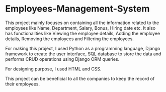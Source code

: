 # Employees-Management-System
This project mainly focuses on containing all
the information related to the employees like
Name, Department, Salary, Bonus, Hiring date etc.
It also has functionalities like Viewing the employee
details, Adding the employee details, Removing the
employees and Filtering the employees.

For making this project, I used Python as a
programming language, Django framework to
create the user interface, SQL database to 
store the data and performs CRUD operations
using Django ORM queries.

For designing purpose, I used HTML and CSS.

This project can be beneficial to all the
companies to keep the record of their employees.